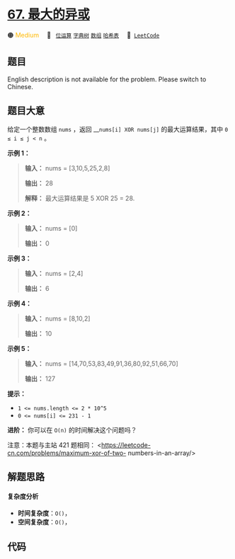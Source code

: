 # [67. 最大的异或](https://leetcode.cn/problems/ms70jA)

🟠 <font color=#ffb800>Medium</font>&emsp; 🔖&ensp; [`位运算`](/tag/bit-manipulation.md) [`字典树`](/tag/trie.md) [`数组`](/tag/array.md) [`哈希表`](/tag/hash-table.md)&emsp; 🔗&ensp;[`LeetCode`](https://leetcode.cn/problems/ms70jA)

## 题目

English description is not available for the problem. Please switch to
Chinese.


## 题目大意

给定一个整数数组 `nums` ，返回 __`nums[i] XOR nums[j]` 的最大运算结果，其中 `0 ≤ i ≤ j < n` 。



**示例 1：**

> 
> 
> 
> 
> 
> **输入：** nums = [3,10,5,25,2,8]
> 
> **输出：** 28
> 
> **解释：** 最大运算结果是 5 XOR 25 = 28.

**示例 2：**

> 
> 
> 
> 
> 
> **输入：** nums = [0]
> 
> **输出：** 0
> 
> 

**示例 3：**

> 
> 
> 
> 
> 
> **输入：** nums = [2,4]
> 
> **输出：** 6
> 
> 

**示例 4：**

> 
> 
> 
> 
> 
> **输入：** nums = [8,10,2]
> 
> **输出：** 10
> 
> 

**示例 5：**

> 
> 
> 
> 
> 
> **输入：** nums = [14,70,53,83,49,91,36,80,92,51,66,70]
> 
> **输出：** 127
> 
> 



**提示：**

  * `1 <= nums.length <= 2 * 10^5`
  * `0 <= nums[i] <= 231 - 1`



**进阶：** 你可以在 `O(n)` 的时间解决这个问题吗？



注意：本题与主站 421 题相同： <https://leetcode-cn.com/problems/maximum-xor-of-two-
numbers-in-an-array/>


## 解题思路

#### 复杂度分析

- **时间复杂度**：`O()`，
- **空间复杂度**：`O()`，

## 代码

```javascript

```